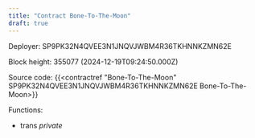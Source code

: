 ```yaml
---
title: "Contract Bone-To-The-Moon"
draft: true
---
```

Deployer: SP9PK32N4QVEE3N1JNQVJWBM4R36TKHNNKZMN62E


 



Block height: 355077 (2024-12-19T09:24:50.000Z)

Source code: {{<contractref "Bone-To-The-Moon" SP9PK32N4QVEE3N1JNQVJWBM4R36TKHNNKZMN62E Bone-To-The-Moon>}}

Functions:

* trans _private_
